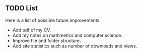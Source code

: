## TODO List

Here is a list of possible future improvements.

- Add pdf of my CV.
- Add my notes on mathmetics and computer science.
- Improve file and folder structure.
- Add site statistics such as number of downloads and views.
